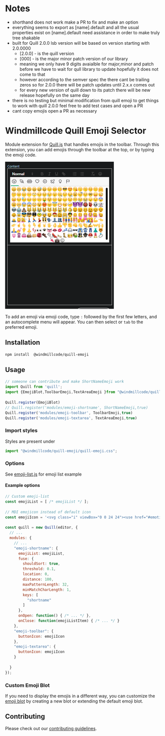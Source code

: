 # Notes
* shorthand does not work make a PR to fix and make an option
* everything seems to export as [name].default and all the usual properties exist on  [name].default need assistance in order to make truly tree shakable
* built for Quill 2.0.0 lsb
version will be based on version starting with  2.0.0000
  * [2.0.0] - is the quill version
  * [000] - is the major minor patch version of our library
  * meaning we only have 9 digits avaialble for major,minor and patch before we have to wait for qull library to update hopefully it does not come to that
  * however according to the semver spec the there cant be trailing zeros so for 2.0.0 there will be patch  updates until 2.x.x comes out
  * for every new version of quill down to its patch there will be new release hopefully on the same day
* there is no testing but minimal modification from quill emoji to get things to work with quill 2.0.0 feel free to add test cases and open a PR
* cant copy emojis open a PR as necessary



# Windmillcode Quill Emoji Selector
Module extension for [Quill.js](https://github.com/quilljs/quill) that handles emojis in the toolbar. Through this extension, you can add emojis through the toolbar at the top, or by typing the emoji code.

![Screenshot](/demo/screenshot.png)


<!-- Needs fix -->
To add an emoji via emoji code, type ``:`` followed by the first few letters, and an autocomplete menu will appear. You can then select or ``tab`` to the preferred emoji.


## Installation

```sh
npm install  @windmillcode/quill-emoji
```

## Usage


```javascript
// someone can contribute and make ShortNameEmoji work
import Quill from 'quill';
import {EmojiBlot,ToolbarEmoji,TextAreaEmoji }from "@windmillcode/quill-emoji";

Quill.register(EmojiBlot)
// Quill.register('modules/emoji-shortname', ShortNameEmoji,true)
Quill.register('modules/emoji-toolbar', ToolbarEmoji,true)
Quill.register('modules/emoji-textarea', TextAreaEmoji,true)
```

### Import styles

Styles are present under

```javascript
import "@windmillcode/quill-emoji/quill-emoji.css";
```




### Options
See [emoji-list.js](src/emoji-list.js) for emoji list example

#### Example options
```javascript
// Custom emoji-list
const emojiList = [ /* emojiList */ ];

// MDI emojicon instead of default icon
const emojiIcon = '<svg class="i" viewBox="0 0 24 24"><use href="#emoticon-happy"></use></svg>';

const quill = new Quill(editor, {
  // ...
  modules: {
    // ...
    "emoji-shortname": {
      emojiList: emojiList,
      fuse: {
        shouldSort: true,
        threshold: 0.1,
        location: 0,
        distance: 100,
        maxPatternLength: 32,
        minMatchCharLength: 1,
        keys: [
          "shortname"
        ]
      },
      onOpen: function() { /* ... */ },
      onClose: function(emojiListItem) { /* ... */ }
    },
    "emoji-toolbar": {
      buttonIcon: emojiIcon
    },
    "emoji-textarea": {
      buttonIcon: emojiIcon
    }

  }
});
```

### Custom Emoji Blot
If you need to display the emojis in a different way, you can customize the [emoji blot](src/format-emoji-blot.js) by creating a new blot or extending the default emoji blot.



## Contributing

Please check out our [contributing guidelines](CONTRIBUTING.md).

